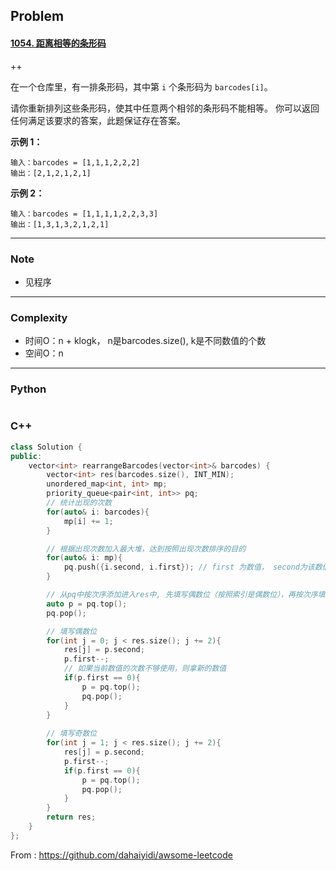 ## Problem

#### [1054. 距离相等的条形码](https://leetcode-cn.com/problems/distant-barcodes/)

++

在一个仓库里，有一排条形码，其中第 `i` 个条形码为 `barcodes[i]`。

请你重新排列这些条形码，使其中任意两个相邻的条形码不能相等。 你可以返回任何满足该要求的答案，此题保证存在答案。

 

**示例 1：**

```
输入：barcodes = [1,1,1,2,2,2]
输出：[2,1,2,1,2,1]
```

**示例 2：**

```
输入：barcodes = [1,1,1,1,2,2,3,3]
输出：[1,3,1,3,2,1,2,1]
```

 

------

### Note

- 见程序

------

### Complexity

- 时间O：n + klogk， n是barcodes.size(), k是不同数值的个数
- 空间O：n

------

### Python

```python

```

### C++

```C++
class Solution {
public:
    vector<int> rearrangeBarcodes(vector<int>& barcodes) {
        vector<int> res(barcodes.size(), INT_MIN);
        unordered_map<int, int> mp;
        priority_queue<pair<int, int>> pq;
        // 统计出现的次数
        for(auto& i: barcodes){
            mp[i] += 1;
        }

        // 根据出现次数加入最大堆，达到按照出现次数排序的目的
        for(auto& i: mp){
            pq.push({i.second, i.first}); // first 为数值， second为该数值出现的次数
        }

        // 从pq中按次序添加进入res中, 先填写偶数位（按照索引是偶数位），再按次序填写奇数位，则可以保证数值两两不同
        auto p = pq.top();
        pq.pop();

        // 填写偶数位
        for(int j = 0; j < res.size(); j += 2){
            res[j] = p.second;
            p.first--;
            // 如果当前数值的次数不够使用，则拿新的数值
            if(p.first == 0){
                p = pq.top();
                pq.pop();
            }
        }
        
        // 填写奇数位
        for(int j = 1; j < res.size(); j += 2){
            res[j] = p.second;
            p.first--;
            if(p.first == 0){
                p = pq.top();
                pq.pop();
            }
        }
        return res;
    }
};

```



From : https://github.com/dahaiyidi/awsome-leetcode
